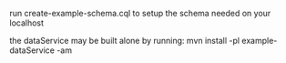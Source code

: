 run create-example-schema.cql to setup the schema needed on your localhost

the dataService may be built alone by running:
mvn install -pl example-dataService -am
